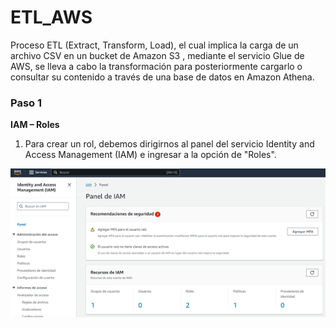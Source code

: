 # ETL_AWS

Proceso ETL (Extract, Transform, Load), el cual implica la carga de un archivo CSV en un bucket de Amazon S3 , mediante el servicio Glue de AWS, se lleva a cabo la transformación para posteriormente cargarlo o consultar su contenido a través de una base de datos en Amazon Athena.


### Paso 1

**IAM – Roles**

1. Para crear un rol, debemos dirigirnos al panel del servicio Identity and Access Management (IAM) e ingresar a la opción de "Roles". 

[![home](file/Picture1.png)](#home) 
